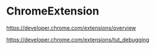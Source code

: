 # ChromeExtension


https://developer.chrome.com/extensions/overview

https://developer.chrome.com/extensions/tut_debugging

